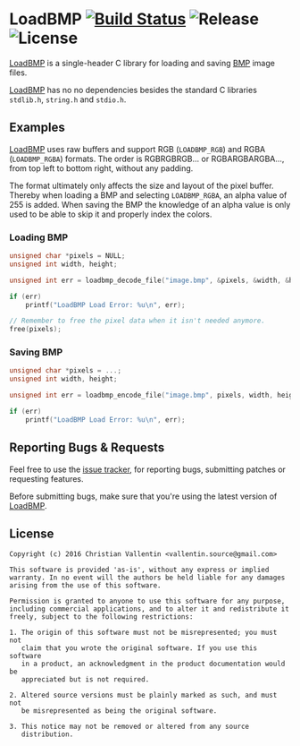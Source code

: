 
# LoadBMP [![Build Status][LoadBMPBuildStatus]][LoadBMPCI] ![Release][LoadBMPVersionBadge] ![License][LoadBMPLicenseBadge]

[LoadBMP][LoadBMP] is a single-header C library
for loading and saving [BMP][BMP] image files.

[LoadBMP][LoadBMP] has no no dependencies besides the standard C libraries
`stdlib.h`, `string.h` and `stdio.h`.


## Examples

[LoadBMP][LoadBMP] uses raw buffers and support RGB (`LOADBMP_RGB`) and RGBA (`LOADBMP_RGBA`) formats.
The order is RGBRGBRGB... or RGBARGBARGBA..., from top left
to bottom right, without any padding.

The format ultimately only affects the size and layout of the pixel buffer.
Thereby when loading a BMP and selecting `LOADBMP_RGBA`, an alpha value of 255 is added.
When saving the BMP the knowledge of an alpha value is only used to be able
to skip it and properly index the colors.

### Loading BMP

```c
unsigned char *pixels = NULL;
unsigned int width, height;

unsigned int err = loadbmp_decode_file("image.bmp", &pixels, &width, &height, LOADBMP_RGBA);

if (err)
	printf("LoadBMP Load Error: %u\n", err);

// Remember to free the pixel data when it isn't needed anymore.
free(pixels);
```


### Saving BMP

```c
unsigned char *pixels = ...;
unsigned int width, height;

unsigned int err = loadbmp_encode_file("image.bmp", pixels, width, height, LOADBMP_RGBA);

if (err)
	printf("LoadBMP Load Error: %u\n", err);
```


## Reporting Bugs & Requests

Feel free to use the [issue tracker][LoadBMPIssues],
for reporting bugs, submitting patches or requesting features.

Before submitting bugs, make sure that you're using the latest version of [LoadBMP][LoadBMP].


## License

```
Copyright (c) 2016 Christian Vallentin <vallentin.source@gmail.com>

This software is provided 'as-is', without any express or implied
warranty. In no event will the authors be held liable for any damages
arising from the use of this software.

Permission is granted to anyone to use this software for any purpose,
including commercial applications, and to alter it and redistribute it
freely, subject to the following restrictions:

1. The origin of this software must not be misrepresented; you must not
   claim that you wrote the original software. If you use this software
   in a product, an acknowledgment in the product documentation would be
   appreciated but is not required.

2. Altered source versions must be plainly marked as such, and must not
   be misrepresented as being the original software.

3. This notice may not be removed or altered from any source
   distribution.
```


[LoadBMP]: https://github.com/vallentin/LoadBMP
[LoadBMPLicense]: https://github.com/vallentin/LoadBMP/blob/master/LICENSE

[LoadBMPBuildStatus]: https://drone.io/github.com/vallentin/LoadBMP/status.png
[LoadBMPCI]: https://drone.io/github.com/vallentin/LoadBMP/latest

[LoadBMPVersionBadge]: https://img.shields.io/badge/release-v1.0.0-blue.svg
[LoadBMPLicenseBadge]: https://img.shields.io/badge/license-%20free%20to%20use%2C%20share%2C%20modify%20and%20redistribute-blue.svg

[LoadBMPIssues]: https://github.com/vallentin/LoadBMP/issues

[BMP]: https://en.wikipedia.org/wiki/BMP_file_format

